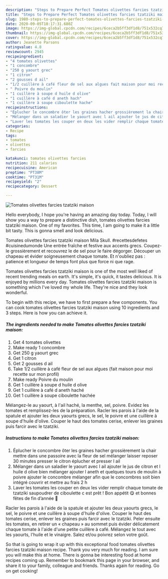 ```yaml
---
description: "Steps to Prepare Perfect Tomates olivettes farcies tzatziki maison"
title: "Steps to Prepare Perfect Tomates olivettes farcies tzatziki maison"
slug: 1980-steps-to-prepare-perfect-tomates-olivettes-farcies-tzatziki-maison
date: 2020-09-05T18:17:31.680Z
image: https://img-global.cpcdn.com/recipes/6ceca2b5ff3df1d8/751x532cq70/tomates-olivettes-farcies-tzatziki-maison-photo-principale-de-la-recette.jpg
thumbnail: https://img-global.cpcdn.com/recipes/6ceca2b5ff3df1d8/751x532cq70/tomates-olivettes-farcies-tzatziki-maison-photo-principale-de-la-recette.jpg
cover: https://img-global.cpcdn.com/recipes/6ceca2b5ff3df1d8/751x532cq70/tomates-olivettes-farcies-tzatziki-maison-photo-principale-de-la-recette.jpg
author: Jeanette Parsons
ratingvalue: 4.8
reviewcount: 2945
recipeingredient:
- "4 tomates olivettes"
- "1 concombre"
- "250 g yaourt grec"
- "1 citron"
- "2 gousses d ail"
- "1/2 cuillère à café fleur de sel aux algues fait maison pour moi recette sur mon profil"
- " Poivre du moulin"
- "1 cuillère à soupe d huile d olive"
- "1 cuillère à café d aneth hach"
- "1 cuillère à soupe ciboulette hache"
recipeinstructions:
- "Éplucher le concombre ôter les graines hacher grossièrement la chair mettre dans une passoire avec la fleur de sel mélanger laisser reposer 30 minutes presser le citron éplucher et presser l ail"
- "Mélanger dans un saladier le yaourt avec l ail ajouter le jus de citron et l huile d olive bien mélanger ajouter l aneth et quelques tours de moulin à poivre ajouter le concombre mélanger afin que le concombres soit bien intégré couvrir et mettre au frais 2 h"
- "Laver les tomates les couper en deux les vider remplir chaque tomate de tzatziki saupoudrer de ciboulette c est prêt ! Bon appétit 😋 et bonnes fêtes de fin d’année 🥳"
categories:
- Recipe
tags:
- tomates
- olivettes
- farcies

katakunci: tomates olivettes farcies 
nutrition: 211 calories
recipecuisine: American
preptime: "PT38M"
cooktime: "PT31M"
recipeyield: "2"
recipecategory: Dessert

---
```



![Tomates olivettes farcies tzatziki maison](https://img-global.cpcdn.com/recipes/6ceca2b5ff3df1d8/751x532cq70/tomates-olivettes-farcies-tzatziki-maison-photo-principale-de-la-recette.jpg)

Hello everybody, I hope you're having an amazing day today. Today, I will show you a way to prepare a distinctive dish, tomates olivettes farcies tzatziki maison. One of my favorites. This time, I am going to make it a little bit tasty. This is gonna smell and look delicious.

Tomates olivettes farcies tzatziki maison Mila Skull. #recettesdefetes #cuisinedumonde Une entrée fraîche et festive aux accents grecs. Coupez-le grossièrement et recouvrez le de sel pour le faire dégorger. Découper un chapeau et évider soigneusement chaque tomate. Et n&#39;oubliez pas : patience et longueur de temps font plus que force ni que rage.

Tomates olivettes farcies tzatziki maison is one of the most well liked of recent trending meals on earth. It's simple, it's quick, it tastes delicious. It is enjoyed by millions every day. Tomates olivettes farcies tzatziki maison is something which I've loved my whole life. They're nice and they look wonderful.


To begin with this recipe, we have to first prepare a few components. You can cook tomates olivettes farcies tzatziki maison using 10 ingredients and 3 steps. Here is how you can achieve it.

<!--inarticleads1-->

##### The ingredients needed to make Tomates olivettes farcies tzatziki maison:

1. Get 4 tomates olivettes
1. Make ready 1 concombre
1. Get 250 g yaourt grec
1. Get 1 citron
1. Get 2 gousses d ail
1. Take 1/2 cuillère à café fleur de sel aux algues (fait maison pour moi recette sur mon profil)
1. Make ready  Poivre du moulin
1. Get 1 cuillère à soupe d huile d olive
1. Get 1 cuillère à café d aneth haché
1. Get 1 cuillère à soupe ciboulette hachée


Mélangez-le au yaourt, à l&#39;ail haché, la menthe, sel, poivre. Evidez les tomates et remplissez-les de la préparation. Racler les parois à l&#39;aide de la spatule et ajouter les deux yaourts grecs, le sel, le poivre et une cuillère à soupe d&#39;huile d&#39;olive. Couper le haut des tomates cerise, enlever les graines puis farcir avec le tzatziki. 

<!--inarticleads2-->

##### Instructions to make Tomates olivettes farcies tzatziki maison:

1. Éplucher le concombre ôter les graines hacher grossièrement la chair mettre dans une passoire avec la fleur de sel mélanger laisser reposer 30 minutes presser le citron éplucher et presser l ail
1. Mélanger dans un saladier le yaourt avec l ail ajouter le jus de citron et l huile d olive bien mélanger ajouter l aneth et quelques tours de moulin à poivre ajouter le concombre mélanger afin que le concombres soit bien intégré couvrir et mettre au frais 2 h
1. Laver les tomates les couper en deux les vider remplir chaque tomate de tzatziki saupoudrer de ciboulette c est prêt ! Bon appétit 😋 et bonnes fêtes de fin d’année 🥳


Racler les parois à l&#39;aide de la spatule et ajouter les deux yaourts grecs, le sel, le poivre et une cuillère à soupe d&#39;huile d&#39;olive. Couper le haut des tomates cerise, enlever les graines puis farcir avec le tzatziki. Peler ensuite les tomates, en retirer un « chapeau » au sommet puis évider délicatement chaque tomate à l&#39;aide d&#39;une petite cuillère à café. Mélangez le tout avec les yaourts, l&#39;huile et le vinaigre. Salez et/ou poivrez selon votre goût. 

So that is going to wrap it up with this exceptional food tomates olivettes farcies tzatziki maison recipe. Thank you very much for reading. I am sure you will make this at home. There is gonna be interesting food at home recipes coming up. Remember to bookmark this page in your browser, and share it to your family, colleague and friends. Thanks again for reading. Go on get cooking!
